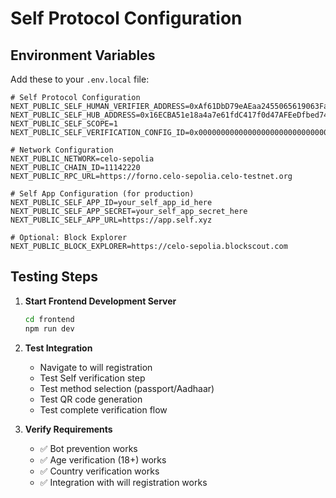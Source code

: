 # Self Protocol Configuration

## Environment Variables

Add these to your `.env.local` file:

```env
# Self Protocol Configuration
NEXT_PUBLIC_SELF_HUMAN_VERIFIER_ADDRESS=0xAf61DbD79eAEaa2455065619063Fa5eb13fB0A4B
NEXT_PUBLIC_SELF_HUB_ADDRESS=0x16ECBA51e18a4a7e61fdC417f0d47AFEeDfbed74
NEXT_PUBLIC_SELF_SCOPE=1
NEXT_PUBLIC_SELF_VERIFICATION_CONFIG_ID=0x0000000000000000000000000000000000000000000000000000000000000001

# Network Configuration
NEXT_PUBLIC_NETWORK=celo-sepolia
NEXT_PUBLIC_CHAIN_ID=11142220
NEXT_PUBLIC_RPC_URL=https://forno.celo-sepolia.celo-testnet.org

# Self App Configuration (for production)
NEXT_PUBLIC_SELF_APP_ID=your_self_app_id_here
NEXT_PUBLIC_SELF_APP_SECRET=your_self_app_secret_here
NEXT_PUBLIC_SELF_APP_URL=https://app.self.xyz

# Optional: Block Explorer
NEXT_PUBLIC_BLOCK_EXPLORER=https://celo-sepolia.blockscout.com
```

## Testing Steps

1. **Start Frontend Development Server**

   ```bash
   cd frontend
   npm run dev
   ```

2. **Test Integration**

   - Navigate to will registration
   - Test Self verification step
   - Test method selection (passport/Aadhaar)
   - Test QR code generation
   - Test complete verification flow

3. **Verify Requirements**
   - ✅ Bot prevention works
   - ✅ Age verification (18+) works
   - ✅ Country verification works
   - ✅ Integration with will registration works
